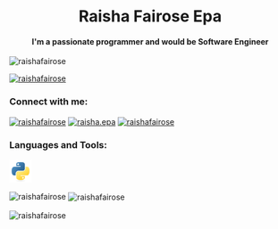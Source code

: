 <h1 align="center"> Raisha Fairose Epa </h1>
<h4 align="center">I'm a passionate programmer and would be Software Engineer</h4>


<p align="left"> <img src="https://komarev.com/ghpvc/?username=raishafairose&label=Profile%20views&color=0e75b6&style=flat" alt="raishafairose" /> </p>

<p align="left"> <a href="https://github.com/ryo-ma/github-profile-trophy"><img src="https://github-profile-trophy.vercel.app/?username=raishafairose" alt="raishafairose" /></a> </p>

<h3 align="left">Connect with me:</h3>
<p align="left">
<a href="https://twitter.com/raishafairose" target="blank"><img align="center" src="https://raw.githubusercontent.com/rahuldkjain/github-profile-readme-generator/master/src/images/icons/Social/twitter.svg" alt="raishafairose" height="30" width="40" /></a>
<a href="https://fb.com/raisha.epa" target="blank"><img align="center" src="https://raw.githubusercontent.com/rahuldkjain/github-profile-readme-generator/master/src/images/icons/Social/facebook.svg" alt="raisha.epa" height="30" width="40" /></a>
<a href="https://instagram.com/raishafairose" target="blank"><img align="center" src="https://raw.githubusercontent.com/rahuldkjain/github-profile-readme-generator/master/src/images/icons/Social/instagram.svg" alt="raishafairose" height="30" width="40" /></a>
</p>

<h3 align="left">Languages and Tools:</h3>
<p align="left"> <a href="https://www.python.org" target="_blank" rel="noreferrer"> <img src="https://raw.githubusercontent.com/devicons/devicon/master/icons/python/python-original.svg" alt="python" width="40" height="40"/> </a> </p>

<p><img align="left" src="https://github-readme-stats.vercel.app/api/top-langs?username=raishafairose&show_icons=true&locale=en&layout=compact" alt="raishafairose" /></p>

<p>&nbsp;<img align="center" src="https://github-readme-stats.vercel.app/api?username=raishafairose&show_icons=true&locale=en" alt="raishafairose" /></p>

<p><img align="center" src="https://github-readme-streak-stats.herokuapp.com/?user=raishafairose&" alt="raishafairose" /></p>

